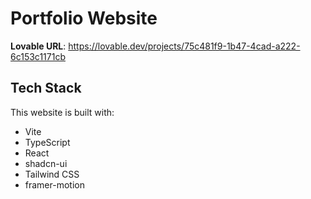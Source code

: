 # Portfolio Website

**Lovable URL**: https://lovable.dev/projects/75c481f9-1b47-4cad-a222-6c153c1171cb

## Tech Stack

This website is built with:

- Vite
- TypeScript
- React
- shadcn-ui
- Tailwind CSS
- framer-motion